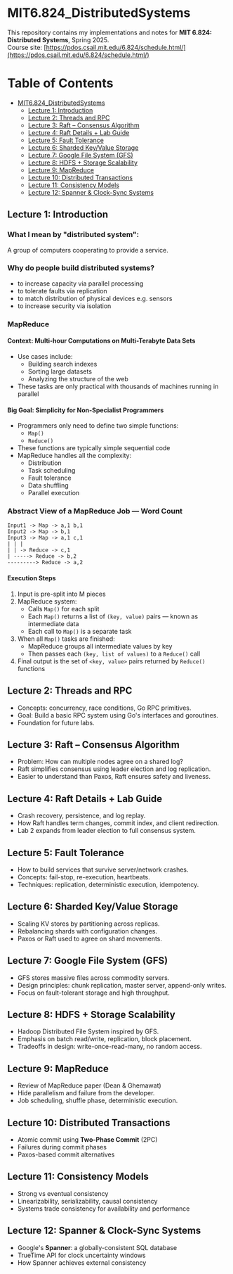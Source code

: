 # MIT6.824_DistributedSystems

This repository contains my implementations and notes for **MIT 6.824: Distributed Systems**, Spring 2025.  
Course site: [https://pdos.csail.mit.edu/6.824/schedule.html/](https://pdos.csail.mit.edu/6.824/schedule.html/)

# Table of Contents

- [MIT6.824_DistributedSystems](#mit6824_distributedsystems)
  - [Lecture 1: Introduction](#lecture-1-introduction)
  - [Lecture 2: Threads and RPC](#lecture-2-threads-and-rpc)
  - [Lecture 3: Raft – Consensus Algorithm](#lecture-3-raft--consensus-algorithm)
  - [Lecture 4: Raft Details + Lab Guide](#lecture-4-raft-details--lab-guide)
  - [Lecture 5: Fault Tolerance](#lecture-5-fault-tolerance)
  - [Lecture 6: Sharded Key/Value Storage](#lecture-6-sharded-keyvalue-storage)
  - [Lecture 7: Google File System (GFS)](#lecture-7-google-file-system-gfs)
  - [Lecture 8: HDFS + Storage Scalability](#lecture-8-hdfs--storage-scalability)
  - [Lecture 9: MapReduce](#lecture-9-mapreduce)
  - [Lecture 10: Distributed Transactions](#lecture-10-distributed-transactions)
  - [Lecture 11: Consistency Models](#lecture-11-consistency-models)
  - [Lecture 12: Spanner & Clock-Sync Systems](#lecture-12-spanner--clock-sync-systems)

## Lecture 1: Introduction

### What I mean by "distributed system":
A group of computers cooperating to provide a service.

### Why do people build distributed systems?
- to increase capacity via parallel processing
- to tolerate faults via replication
- to match distribution of physical devices e.g. sensors
- to increase security via isolation

### MapReduce

#### Context: Multi-hour Computations on Multi-Terabyte Data Sets

- Use cases include:
  - Building search indexes
  - Sorting large datasets
  - Analyzing the structure of the web
- These tasks are only practical with thousands of machines running in parallel

#### Big Goal: Simplicity for Non-Specialist Programmers

- Programmers only need to define two simple functions:
  - `Map()`
  - `Reduce()`
- These functions are typically simple sequential code
- MapReduce handles all the complexity:
  - Distribution
  - Task scheduling
  - Fault tolerance
  - Data shuffling
  - Parallel execution

### Abstract View of a MapReduce Job — Word Count

```
Input1 -> Map -> a,1 b,1
Input2 -> Map -> b,1
Input3 -> Map -> a,1 c,1
| | |
| | -> Reduce -> c,1
| -----> Reduce -> b,2
---------> Reduce -> a,2
```

#### Execution Steps

1. Input is pre-split into M pieces
2. MapReduce system:
   - Calls `Map()` for each split
   - Each `Map()` returns a list of `(key, value)` pairs — known as intermediate data
   - Each call to `Map()` is a separate task
3. When all `Map()` tasks are finished:
   - MapReduce groups all intermediate values by key
   - Then passes each `(key, list of values)` to a `Reduce()` call
4. Final output is the set of `<key, value>` pairs returned by `Reduce()` functions

## Lecture 2: Threads and RPC

- Concepts: concurrency, race conditions, Go RPC primitives.
- Goal: Build a basic RPC system using Go's interfaces and goroutines.
- Foundation for future labs.

## Lecture 3: Raft – Consensus Algorithm

- Problem: How can multiple nodes agree on a shared log?
- Raft simplifies consensus using leader election and log replication.
- Easier to understand than Paxos, Raft ensures safety and liveness.

## Lecture 4: Raft Details + Lab Guide

- Crash recovery, persistence, and log replay.
- How Raft handles term changes, commit index, and client redirection.
- Lab 2 expands from leader election to full consensus system.

## Lecture 5: Fault Tolerance

- How to build services that survive server/network crashes.
- Concepts: fail-stop, re-execution, heartbeats.
- Techniques: replication, deterministic execution, idempotency.

## Lecture 6: Sharded Key/Value Storage

- Scaling KV stores by partitioning across replicas.
- Rebalancing shards with configuration changes.
- Paxos or Raft used to agree on shard movements.

## Lecture 7: Google File System (GFS)

- GFS stores massive files across commodity servers.
- Design principles: chunk replication, master server, append-only writes.
- Focus on fault-tolerant storage and high throughput.

## Lecture 8: HDFS + Storage Scalability

- Hadoop Distributed File System inspired by GFS.
- Emphasis on batch read/write, replication, block placement.
- Tradeoffs in design: write-once-read-many, no random access.

## Lecture 9: MapReduce

- Review of MapReduce paper (Dean & Ghemawat)
- Hide parallelism and failure from the developer.
- Job scheduling, shuffle phase, deterministic execution.
## Lecture 10: Distributed Transactions

- Atomic commit using **Two-Phase Commit** (2PC)
- Failures during commit phases
- Paxos-based commit alternatives

## Lecture 11: Consistency Models

- Strong vs eventual consistency
- Linearizability, serializability, causal consistency
- Systems trade consistency for availability and performance

## Lecture 12: Spanner & Clock-Sync Systems

- Google's **Spanner**: a globally-consistent SQL database
- TrueTime API for clock uncertainty windows
- How Spanner achieves external consistency